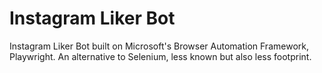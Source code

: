 # Instagram Liker Bot
Instagram Liker Bot built on Microsoft's Browser Automation Framework, Playwright. An alternative to Selenium, less known but also less footprint.

